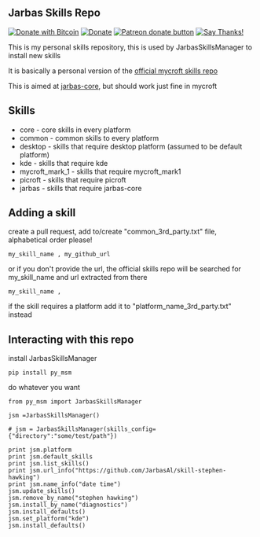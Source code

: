 ## Jarbas Skills Repo
[![Donate with Bitcoin](https://en.cryptobadges.io/badge/micro/1QJNhKM8tVv62XSUrST2vnaMXh5ADSyYP8)](https://en.cryptobadges.io/donate/1QJNhKM8tVv62XSUrST2vnaMXh5ADSyYP8)
[![Donate](https://img.shields.io/badge/Donate-PayPal-green.svg)](https://paypal.me/jarbasai)
<span class="badge-patreon"><a href="https://www.patreon.com/jarbasAI" title="Donate to this project using Patreon"><img src="https://img.shields.io/badge/patreon-donate-yellow.svg" alt="Patreon donate button" /></a></span>
[![Say Thanks!](https://img.shields.io/badge/Say%20Thanks-!-1EAEDB.svg)](https://saythanks.io/to/JarbasAl)

This is my personal skills repository, this is used by JarbasSkillsManager to install new skills

It is basically a personal version of the [official mycroft skills repo](https://github.com/MycroftAI/mycroft-skills)

This is aimed at [jarbas-core](https://github.com/JarbasAl/jarbas-core), but should work just fine in mycroft

## Skills

* core - core skills in every platform
* common - common skills to every platform
* desktop - skills that require desktop platform (assumed to be default platform)
* kde - skills that require kde
* mycroft_mark_1 - skills that require mycroft_mark1
* picroft - skills that require picroft
* jarbas - skills that require jarbas-core

## Adding a skill

create a pull request, add to/create "common_3rd_party.txt" file, alphabetical order please!

    my_skill_name , my_github_url
    
or if you don't provide the url, the official skills repo will be searched for my_skill_name and url extracted from there

    my_skill_name , 
    
if the skill requires a platform add it to "platform_name_3rd_party.txt" instead


## Interacting with this repo

install JarbasSkillsManager

    pip install py_msm
    
do whatever you want

    from py_msm import JarbasSkillsManager

    jsm =JarbasSkillsManager()
    
    # jsm = JarbasSkillsManager(skills_config={"directory":"some/test/path"})
    
    print jsm.platform
    print jsm.default_skills
    print jsm.list_skills()
    print jsm.url_info("https://github.com/JarbasAl/skill-stephen-hawking")
    print jsm.name_info("date time")
    jsm.update_skills()
    jsm.remove_by_name("stephen hawking")
    jsm.install_by_name("diagnostics")
    jsm.install_defaults()
    jsm.set_platform("kde")
    jsm.install_defaults()
